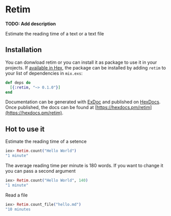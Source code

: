 # Retim

**TODO: Add description**

Estimate the reading time of a text or a text file

## Installation

You can donwload retim or you can install it as package to use it in your projects.
If [available in Hex](https://hex.pm/docs/publish), the package can be installed
by adding `retim` to your list of dependencies in `mix.exs`:

```elixir
def deps do
  [{:retim, "~> 0.1.0"}]
end
```

Documentation can be generated with [ExDoc](https://github.com/elixir-lang/ex_doc)
and published on [HexDocs](https://hexdocs.pm). Once published, the docs can
be found at [https://hexdocs.pm/retim](https://hexdocs.pm/retim).

## Hot to use it

Estimate the reading time of a setence
```elixir
iex> Retim.count("Hello World")
"1 minute"
```
The average reading time per minute is 180 words. If you want to change it you can pass a second argument
```elixir
iex> Retim.count("Hello World", 140)
"1 minute"
```

Read a file
```elixir
iex> Retim.count_file("hello.md")
"10 minutes
```